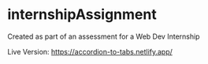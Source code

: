 # internshipAssignment
Created as part of an assessment for a Web Dev Internship

Live Version: https://accordion-to-tabs.netlify.app/
